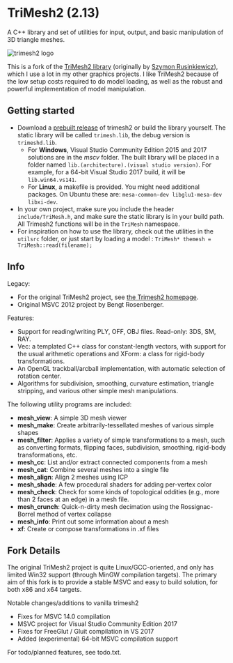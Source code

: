 # TriMesh2 (2.13)

A C++ library and set of utilities for input, output, and basic manipulation of 3D triangle meshes.

![trimesh2 logo](https://raw.githubusercontent.com/Forceflow/trimesh2/master/html/trimesh_logo.jpg)

This is a fork of the [TriMesh2 library](http://gfx.cs.princeton.edu/proj/trimesh2/) (originally by [Szymon Rusinkiewicz](https://www.cs.princeton.edu/~smr/)), which I use a lot in my other graphics projects. I like TriMesh2 because of the low setup costs required to do model loading, as well as the robust and powerful implementation of model manipulation.
 
## Getting started
 * Download a [prebuilt release](https://github.com/Forceflow/trimesh2/releases) of trimesh2 or build the library yourself. The static library will be called `trimesh.lib`, the debug version is `trimeshd.lib`.
   * For **Windows**, Visual Studio Community Edition 2015 and 2017 solutions are in the *mscv* folder. The built library will be placed in a folder named `lib.(architecture).(visual studio version)`. For example, for a 64-bit Visual Studio 2017 build, it will be `lib.win64.vs141`.
   * For **Linux**, a makefile is provided. You might need additional packages. On Ubuntu these are: `mesa-common-dev libglu1-mesa-dev libxi-dev`.
 * In your own project, make sure you include the header `include/TriMesh.h`, and make sure the static library is in your build path. All Trimesh2 functions will be in the `TriMesh` namespace.
 * For inspiration on how to use the library, check out the utilities in the `utilsrc` folder, or just start by loading a model : `TriMesh* themesh = TriMesh::read(filename);`

## Info
Legacy:

 * For the original TriMesh2 project, see [the Trimesh2 homepage](http://gfx.cs.princeton.edu/proj/trimesh2/).
 * Original MSVC 2012 project by Bengt Rosenberger.
 
Features: 

 * Support for reading/writing PLY, OFF, OBJ files. Read-only: 3DS, SM, RAY.
 * Vec: a templated C++ class for constant-length vectors, with support for the usual arithmetic operations and XForm: a class for rigid-body transformations.
 * An OpenGL trackball/arcball implementation, with automatic selection of rotation center.
 * Algorithms for subdivision, smoothing, curvature estimation, triangle stripping, and various other simple mesh manipulations.

The following utility programs are included:

 * **mesh_view**: A simple 3D mesh viewer
 * **mesh_make**: Create arbitrarily-tessellated meshes of various simple shapes
 * **mesh_filter**: Applies a variety of simple transformations to a mesh, such as converting formats, flipping faces, subdivision, smoothing, rigid-body transformations, etc.
 * **mesh_cc**: List and/or extract connected components from a mesh
 * **mesh_cat**: Combine several meshes into a single file
 * **mesh_align**: Align 2 meshes using ICP
 * **mesh_shade**: A few procedural shaders for adding per-vertex color
 * **mesh_check**: Check for some kinds of topological oddities (e.g., more than 2 faces at an edge) in a mesh file.
 * **mesh_crunch**: Quick-n-dirty mesh decimation using the Rossignac-Borrel method of vertex collapse
 * **mesh_info**: Print out some information about a mesh
 * **xf**: Create or compose transformations in .xf files

## Fork Details

The original TriMesh2 project is quite Linux/GCC-oriented, and only has limited Win32 support (through MinGW compilation targets). The primary aim of this fork is to provide a stable MSVC and easy to build solution, for both x86 and x64 targets.

Notable changes/additions to vanilla trimesh2
 * Fixes for MSVC 14.0 compilation
 * MSVC project for Visual Studio Community Edition 2017
 * Fixes for FreeGlut / Gluit compilation in VS 2017
 * Added (experimental) 64-bit MSVC compilation support

For todo/planned features, see todo.txt.
